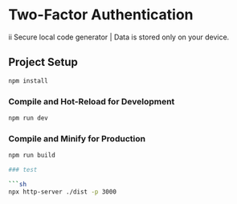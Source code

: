 # Two-Factor Authentication
ii
Secure local code generator | Data is stored only on your device.

## Project Setup

```sh
npm install
```

### Compile and Hot-Reload for Development

```sh
npm run dev
```

### Compile and Minify for Production

```sh
npm run build

### test

```sh
npx http-server ./dist -p 3000
```

